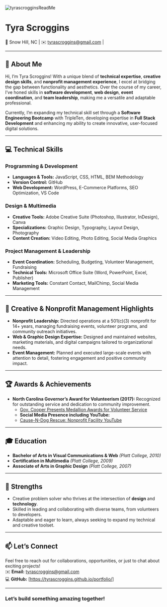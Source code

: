 ![tyrascrogginsReadMe](https://github.com/user-attachments/assets/45f357ff-1946-4017-9c74-07213acd3925)
# Tyra Scroggins  
📍 Snow Hill, NC | ✉️ tyrascroggins@gmail.com |  

---

## 🚀 About Me  
Hi, I’m Tyra Scroggins! With a unique blend of **technical expertise**, **creative design skills**, and **nonprofit management experience**, I excel at bridging the gap between functionality and aesthetics. Over the course of my career, I’ve honed skills in **software development**, **web design**, **event coordination**, and **team leadership**, making me a versatile and adaptable professional.  

Currently, I’m expanding my technical skill set through a **Software Engineering Bootcamp** with TripleTen, developing expertise in **Full Stack Development** and enhancing my ability to create innovative, user-focused digital solutions.  

---

## 💻 Technical Skills  
### Programming & Development  
- **Languages & Tools:** JavaScript, CSS, HTML, BEM Methodology  
- **Version Control:** GitHub  
- **Web Development:** WordPress, E-Commerce Platforms, SEO Optimization, VS Code  

### Design & Multimedia  
- **Creative Tools:** Adobe Creative Suite (Photoshop, Illustrator, InDesign), Canva  
- **Specializations:** Graphic Design, Typography, Layout Design, Photography  
- **Content Creation:** Video Editing, Photo Editing, Social Media Graphics  

### Project Management & Leadership  
- **Event Coordination:** Scheduling, Budgeting, Volunteer Management, Fundraising  
- **Technical Tools:** Microsoft Office Suite (Word, PowerPoint, Excel, Publisher)  
- **Marketing Tools:** Constant Contact, MailChimp, Social Media Management  

---

## 🎨 Creative & Nonprofit Management Highlights  
- **Nonprofit Leadership:** Directed operations at a 501(c)(3) nonprofit for 14+ years, managing fundraising events, volunteer programs, and community outreach initiatives.  
- **Web & Graphic Design Expertise:** Designed and maintained websites, marketing materials, and digital campaigns tailored to organizational needs.  
- **Event Management:** Planned and executed large-scale events with attention to detail, fostering engagement and positive community impact.  

---

## 🏆 Awards & Achievements  
- **North Carolina Governor’s Award for Volunteerism (2017):** Recognized for outstanding service and dedication to community improvement.  
  - [Gov. Cooper Presents Medallion Awards for Volunteer Service](https://governor.nc.gov/news/gov-cooper-presents-medallion-awards-volunteer-service)
  - **Social Media Presence including YouTube:**
  - [Cause-N-Dog Rescue: Nonprofit Facility YouTube](https://www.youtube.com/@CauseNDogRescue)  

---

## 🎓 Education  
- **Bachelor of Arts in Visual Communications & Web** *(Platt College, 2010)*  
- **Certification in Multimedia** *(Platt College, 2009)*  
- **Associate of Arts in Graphic Design** *(Platt College, 2007)*  

---

## 🌟 Strengths  
- Creative problem solver who thrives at the intersection of **design** and **technology**.  
- Skilled in leading and collaborating with diverse teams, from volunteers to developers.  
- Adaptable and eager to learn, always seeking to expand my technical and creative toolset.  

---

## 📫 Let’s Connect  
Feel free to reach out for collaborations, opportunities, or just to chat about exciting projects!  
✉️ **Email:** tyrascroggins@gmail.com  
💻 **GitHub:** [https://tyrascroggins.github.io/portfolio/]  

---

### Let’s build something amazing together!  
